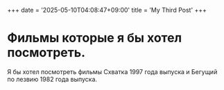 +++
date = '2025-05-10T04:08:47+09:00'
title = 'My Third Post'
+++

# Фильмы которые я бы хотел посмотреть.

Я бы хотел посмотреть фильмы Схватка 1997 года выпуска и Бегущий по лезвию 1982 года выпуска.
